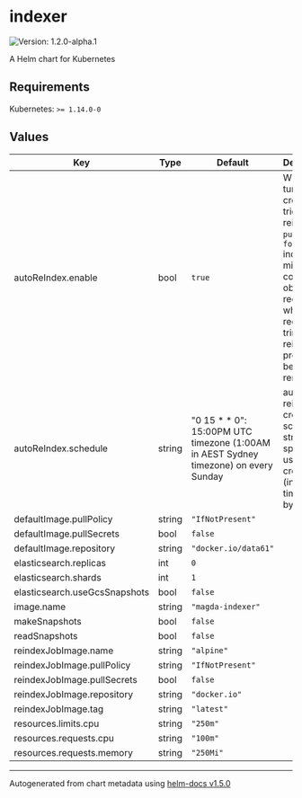 # indexer

![Version: 1.2.0-alpha.1](https://img.shields.io/badge/Version-1.2.0--alpha.1-informational?style=flat-square)

A Helm chart for Kubernetes

## Requirements

Kubernetes: `>= 1.14.0-0`

## Values

| Key | Type | Default | Description |
|-----|------|---------|-------------|
| autoReIndex.enable | bool | `true` | Whether turn on the cronjob to trigger reindex. `publisher` & `format` indices might contains obsolete records which require the triming / reindex process to be removed. |
| autoReIndex.schedule | string | "0 15 * * 0": 15:00PM UTC timezone (1:00AM in AEST Sydney timezone) on every Sunday | auto reindex cronjob schedule string. specified using unix-cron format (in UTC timezone by default). |
| defaultImage.pullPolicy | string | `"IfNotPresent"` |  |
| defaultImage.pullSecrets | bool | `false` |  |
| defaultImage.repository | string | `"docker.io/data61"` |  |
| elasticsearch.replicas | int | `0` |  |
| elasticsearch.shards | int | `1` |  |
| elasticsearch.useGcsSnapshots | bool | `false` |  |
| image.name | string | `"magda-indexer"` |  |
| makeSnapshots | bool | `false` |  |
| readSnapshots | bool | `false` |  |
| reindexJobImage.name | string | `"alpine"` |  |
| reindexJobImage.pullPolicy | string | `"IfNotPresent"` |  |
| reindexJobImage.pullSecrets | bool | `false` |  |
| reindexJobImage.repository | string | `"docker.io"` |  |
| reindexJobImage.tag | string | `"latest"` |  |
| resources.limits.cpu | string | `"250m"` |  |
| resources.requests.cpu | string | `"100m"` |  |
| resources.requests.memory | string | `"250Mi"` |  |

----------------------------------------------
Autogenerated from chart metadata using [helm-docs v1.5.0](https://github.com/norwoodj/helm-docs/releases/v1.5.0)
